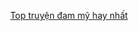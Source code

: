 <div align="center">


[Top truyện đam mỹ hay nhất](https://truyenchuhub.com/danhsach/truyen-dam-my-hay)
</div>

